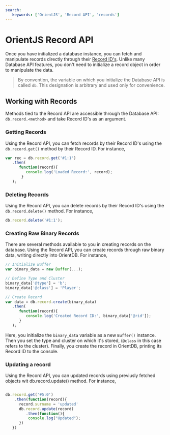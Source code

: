 ```yaml
---
search:
   keywords: ['OrientJS', 'Record API', 'records']
---
```


# OrientJS Record API

Once you have initialized a database instance, you can fetch and manipulate records directly through their [Record ID's](Concepts.md#record-id). Unlike many Database API features, you don't need to initialize a record object in order to manipulate the data.

>By convention, the variable on which you initialize the Database API is called `db`.  This designation is arbitrary and used only for convenience.


## Working with Records

Methods tied to the Record API are accessible through the Database API: `db.record.<method>` and take Record ID's as an argument.

### Getting Records

Using the Record API, you can fetch records by their Record ID's using the `db.record.get()` method by their Record ID.  For instance,

```js
var rec = db.record.get('#1:1')
   .then(
      function(record){
         console.log('Loaded Record:', record);
       }
   );
```

### Deleting Records

Using the Record API, you can delete records by their Record ID's using the `db.record.delete()` method.  For instance,

```js
db.record.delete('#1:1');
```

### Creating Raw Binary Records

There are several methods available to you in creating records on the database.  Using the Record API, you can create records through raw binary data, writing directly into OrientDB.  For instance,

```js
// Initialize Buffer
var binary_data = new Buffer(...);

// Define Type and Cluster
binary_data['@type'] = 'b';
binary_data['@class'] = 'Player';

// Create Record
var data = db.record.create(binary_data)
   .then(
      function(record){
         console.log('Created Record ID:', binary_data['@rid']);
      }
   );
```


Here, you initialize the `binary_data` variable as a new `Buffer()` instance.  Then you set the type and cluster on which it's stored, (`@class` in this case refers to the cluster).  Finally, you create the record in OrientDB, printing its Record ID to the console.


### Updating a record

Using the Record API, you can updated records using previusly fetched objects wit db.record.update() method. 
For instance,

```js

db.record.get('#5:0')
	.then(function(record){
      record.surname = 'updated'
      db.record.update(record)
         .then(function(){
          console.log("Updated");
      })
   })
```
